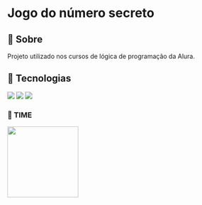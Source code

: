 <h1>Jogo do número secreto</h1>

<h2>🚧 Sobre</h2>
<p>Projeto utilizado nos cursos de lógica de programação da Alura.</p>

## 🚀 Tecnologias
<div>
  <img src="https://img.shields.io/badge/HTML-239120?style=for-the-badge&logo=html5&logoColor=white">
  <img src="https://img.shields.io/badge/CSS-239120?&style=for-the-badge&logo=css3&logoColor=white">
  <img src="https://img.shields.io/badge/JavaScript-F7DF1E?style=for-the-badge&logo=javascript&logoColor=black">
</div>

<h3>👨 TIME</h3>
<div>
  <img style="height:auto;" alt="" src="https://avatars.githubusercontent.com/u/168025112?v=4" width="160" height="160" class="avatar avatar-user width-full border color-bg-default">
</div>
